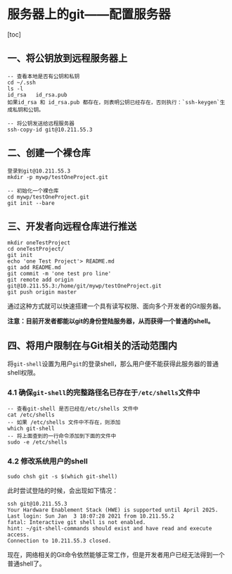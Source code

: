 # 服务器上的git——配置服务器

[toc]

## 一、将公钥放到远程服务器上

```
-- 查看本地是否有公钥和私钥
cd ~/.ssh
ls -l
id_rsa   id_rsa.pub
如果id_rsa 和 id_rsa.pub 都存在，则表明公钥已经存在，否则执行：`ssh-keygen`生成私钥和公钥。

-- 将公钥发送给远程服务器
ssh-copy-id git@10.211.55.3
```

## 二、创建一个裸仓库

```
登录到git@10.211.55.3
mkdir -p mywp/testOneProject.git

-- 初始化一个裸仓库
cd mywp/testOneProject.git
git init --bare
```

## 三、开发者向远程仓库进行推送

```
mkdir oneTestProject
cd oneTestProject/
git init
echo 'one Test Project'> README.md
git add README.md
git commit -m 'one test pro line'
git remote add origin git@10.211.55.3:/home/git/mywp/testOneProject.git
git push origin master
```

通过这种方式就可以快速搭建一个具有读写权限、面向多个开发者的Git服务器。

**注意：目前开发者都能以git的身份登陆服务器，从而获得一个普通的shell。**

## 四、将用户限制在与Git相关的活动范围内

将`git-shell`设置为用户`git`的登录shell，那么用户便不能获得此服务器的普通shell权限。

### 4.1 确保`git-shell`的完整路径名已存在于`/etc/shells`文件中

```
-- 查看git-shell 是否已经在/etc/shells 文件中
cat /etc/shells
-- 如果 /etc/shells 文件中不存在，则添加
which git-shell
-- 将上面查到的一行命令添加到下面的文件中
sudo -e /etc/shells
```

### 4.2 修改系统用户的shell

```
sudo chsh git -s $(which git-shell)
```

此时尝试登陆的时候，会出现如下情况：

```
ssh git@10.211.55.3
Your Hardware Enablement Stack (HWE) is supported until April 2025.
Last login: Sun Jan  3 18:07:28 2021 from 10.211.55.2
fatal: Interactive git shell is not enabled.
hint: ~/git-shell-commands should exist and have read and execute access.
Connection to 10.211.55.3 closed.
```

现在，网络相关的Git命令依然能够正常工作，但是开发者用户已经无法得到一个普通shell了。

